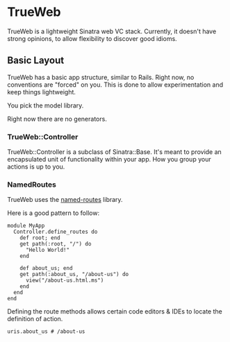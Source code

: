 # TrueWeb

TrueWeb is a lightweight Sinatra web VC stack. Currently, it doesn't have strong opinions, to allow flexibility to discover good idioms.

## Basic Layout

TrueWeb has a basic app structure, similar to Rails.
Right now, no conventions are "forced" on you. This is done to allow experimentation and keep things lightweight.

You pick the model library.

Right now there are no generators.

### TrueWeb::Controller

TrueWeb::Controller is a subclass of Sinatra::Base.
It's meant to provide an encapsulated unit of functionality within your app.
How you group your actions is up to you.

### NamedRoutes

TrueWeb uses the [named-routes](https://github.com/btakita/named-routes) library.

Here is a good pattern to follow:

    module MyApp
      Controller.define_routes do
        def root; end
        get path(:root, "/") do
          "Hello World!"
        end

        def about_us; end
        get path(:about_us, "/about-us") do
          view("/about-us.html.ms")
        end
      end
    end

Defining the route methods allows certain code editors & IDEs to locate the definition of action.

    uris.about_us # /about-us
